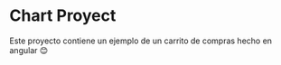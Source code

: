 # Chart Proyect

Este proyecto contiene un ejemplo de un carrito de compras hecho en angular :blush:

